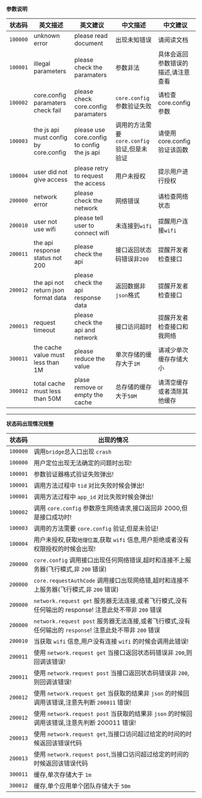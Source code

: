 **参数说明**

| 状态码   | 英文描述                              | 英文建议                                    | 中文描述                                   | 中文建议                            |
| -------- | ------------------------------------- | ------------------------------------------- | ------------------------------------------ | ----------------------------------- |
| `100000` | unknown error                         | please read document                        | 出现未知错误                               | 请阅读文档                          |
| `100001` | illegal parameters                    | please check the paramaters                 | 参数非法                                   | 具体会返回参数错误的描述,请注意查看 |
| `100002` | core.config paramaters check fail     | please check core.config paramaters         | `core.config`参数验证失败                  | 请检查 core.config 参数             |
| `100003` | the js api must config by core.config | please use core.config to config the js api | 调用的方法需要`core.config`验证,但是未验证 | 请使用 core.config 验证该函数       |
| `100004` | user did not give access              | please retry to request the access          | 用户未授权                                 | 提示用户进行授权                    |
| `200000` | network error                         | please check the network                    | 网络错误                                   | 请检查网络状态                      |
| `200010` | user not use wifi                     | please tell user to connect wifi            | 未连接到`wifi`                             | 提醒用户连接`wifi`                  |
| `200011` | the api response status not 200       | please check the api                        | 接口返回状态码错误非`200`                  | 提醒开发者检查接口                  |
| `200012` | the api not return json format data   | please check the api response data          | 返回数据非`json`格式                       | 提醒开发者检查接口                  |
| `200013` | request timeout                       | please check the api and network            | 接口访问超时                               | 提醒开发者检查接口和我网络          |
| `300011` | the cache value must less than 1M     | please reduce the value                     | 单次存储的缓存大于`1M`                     | 请减少单次缓存存储大小              |
| `300012` | total cache must less than 50M        | plase remove or empty the cache             | 总存储的缓存大于`50M`                      | 请清空缓存或者清除其他缓存          |

---

**状态码出现情况规整**

| 状态码   | 出现的情况                                                                                              |
| -------- | ------------------------------------------------------------------------------------------------------- |
| `100000` | 调用`bridge`总入口出现 `crash`                                                                          |
| `100000` | 用户定位出现无法确定的问题时出现!                                                                       |
| `100001` | 参数验证器格式验证失败弹出!                                                                             |
| `100001` | 调用方法过程中 `tid` 对比失败时候会弹出!                                                                |
| `100001` | 调用方法过程中 `app_id` 对比失败时候会弹出!                                                             |
| `100002` | 调用 `core.config` 参数原生网络请求,接口返回非 2000,但是接口成功时!                                     |
| `100003` | 调用的方法需要 `core.config` 验证,但是未验证!                                                           |
| `100004` | 用户未授权,获取`地理位置`,获取 `wifi` 信息,用户拒绝或者没有权限授权的时候会出现!                        |
| `200000` | `core.config` 调用接口出现任何网络错误,超时和连接不上服务器(飞行模式,非 `200` 错误)                     |
| `200000` | `core.requestAuthCode` 调用接口出现网络错,超时和连接不上服务器(飞行模式,非 `200` 错误)                  |
| `200000` | `network.request get` 服务器无法连接,或者飞行模式,没有任何输出的 response! 注意此处不带非 `200` 错误    |
| `200000` | `network.request post` 服务器无法连接,或者飞行模式,没有任何输出的 `response`! 注意此处不带非 `200` 错误 |
| `200010` | 当获取 `wifi` 信息,用户没有连接 `wifi` 的时候会调用此错误!                                              |
| `200011` | 使用 `network.request get` 当接口返回状态码错误非 `200`,则回调该错误!                                   |
| `200011` | 使用 `network.request post` 当接口返回状态码错误非 `200`,则回调该错误!                                  |
| `200012` | 使用 `network.request get` 当获取的结果非 `json` 的时候回调用该错误,注意先判断 `200011` 错误!           |
| `200012` | 使用 `network.request post` 当获取的结果非 `json` 的时候回调用该错误,注意先判断 200011 错误!            |
| `200013` | 使用 `network.request get`,当接口访问超过给定的时间的时候返回该错误代码                                 |
| `200013` | 使用 `network.request post`,当接口访问超过给定的时间的时候返回该错误代码                                |
| `300011` | 缓存,单次存储大于 `1m`                                                                                  |
| `300012` | 缓存,单个应用单个团队存储大于 `50m`                                                                     |
